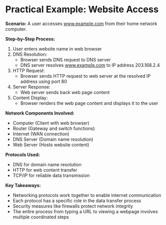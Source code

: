 # Practical Example: Website Access

**Scenario:** A user accesses www.example.com from their home network computer.

**Step-by-Step Process:**
1. User enters website name in web browser
2. DNS Resolution:
   - Browser sends DNS request to DNS server
   - DNS server resolves www.example.com to IP address 203.168.2.4
3. HTTP Request:
   - Browser sends HTTP request to web server at the resolved IP address using port 80
4. Server Response:
   - Web server sends back web page content
5. Content Display:
   - Browser renders the web page content and displays it to the user

**Network Components Involved:**
- Computer (Client with web browser)
- Router (Gateway and switch functions)
- Internet (WAN connection)
- DNS Server (Domain name resolution)
- Web Server (Hosts website content)

**Protocols Used:**
- DNS for domain name resolution
- HTTP for web content transfer
- TCP/IP for reliable data transmission

**Key Takeaways:**
- Networking protocols work together to enable internet communication
- Each protocol has a specific role in the data transfer process
- Security measures like firewalls protect network integrity
- The entire process from typing a URL to viewing a webpage involves multiple coordinated steps
